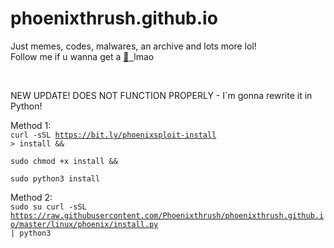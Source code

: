# phoenixthrush.github.io
Just memes, codes, malwares, an archive and lots more lol! <br>
Follow me if u wanna get a <a href="https://instagram.com/phoenixthrush">:cookie: &nbsp;</a>lmao

<br>

NEW UPDATE!
DOES NOT FUNCTION PROPERLY - I´m gonna rewrite it in Python!

Method 1: <br>
<code>curl -sSL https://bit.ly/phoenixsploit-install > install && \
sudo chmod +x install && \
sudo python3 install</code>

Method 2: <br>
<code>sudo su
curl -sSL https://raw.githubusercontent.com/Phoenixthrush/phoenixthrush.github.io/master/linux/phoenix/install.py | python3</code>
